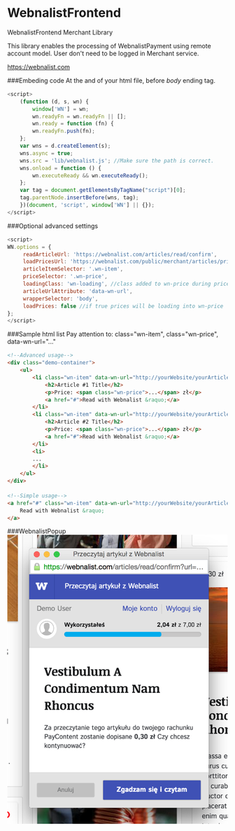 # WebnalistFrontend
WebnalistFrontend Merchant Library

This library enables the processing of WebnalistPayment using remote account model.
User don't need to be logged in Merchant service.

https://webnalist.com

###Embeding code
At the and of your html file, before *body* ending tag.
```js
<script>
    (function (d, s, wn) {
        window['WN'] = wn;
        wn.readyFn = wn.readyFn || [];
        wn.ready = function (fn) {
        wn.readyFn.push(fn);
    };
    var wns = d.createElement(s);
    wns.async = true;
    wns.src = 'lib/webnalist.js'; //Make sure the path is correct.
    wns.onload = function () {
        wn.executeReady && wn.executeReady();
    };
    var tag = document.getElementsByTagName("script")[0];
    tag.parentNode.insertBefore(wns, tag);
    })(document, 'script', window['WN'] || {});
</script>
```

###Optional advanced settings
```js
<script>
WN.options = {
     readArticleUrl: 'https://webnalist.com/articles/read/confirm',
     loadPricesUrl: 'https://webnalist.com/public/merchant/articles/prices.json',
     articleItemSelector: '.wn-item',
     priceSelector: '.wn-price',
     loadingClass: 'wn-loading', //class added to wn-price during prices loading
     articleUrlAttribute: 'data-wn-url',
     wrapperSelector: 'body',
     loadPrices: false //if true prices will be loading into wn-price
};
</script>
```

###Sample html list
Pay attention to: class="wn-item", class="wn-price", data-wn-url="..."
```html
<!--Advanced usage-->
<div class="demo-container">
    <ul>
        <li class="wn-item" data-wn-url="http://yourWebsite/yourArticle/1">
            <h2>Article #1 Title</h2>
            <p>Price: <span class="wn-price">...</span> zł</p>
            <a href="#">Read with Webnalist &raquo;</a>
        </li>
        <li class="wn-item" data-wn-url="http://yourWebsite/yourArticle/2">
            <h2>Article #2 Title</h2>
            <p>Price: <span class="wn-price">...</span> zł</p>
            <a href="#">Read with Webnalist &raquo;</a>
        </li>
        <li>
        ...
        </li>
    </ul>
</div>

<!--Simple usage-->
<a href="#" class="wn-item" data-wn-url="http://yourWebsite/yourArticle/1">
    Read with Webnalist &raquo;
</a>
```

###WebnalistPopup
![](https://github.com/webnalist/WebnalistFrontend/blob/master/assets/images/WebnalistPopup.png)
